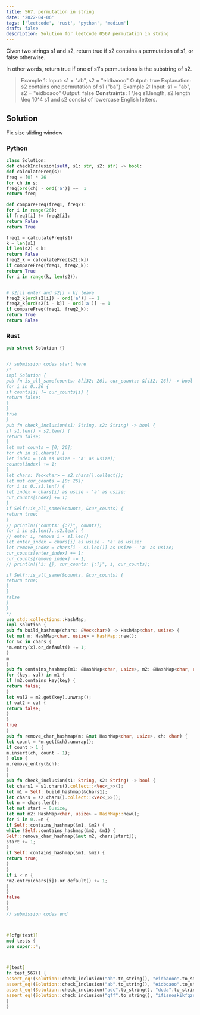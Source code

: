 ```yaml
---
title: 567. permutation in string
date: '2022-04-06'
tags: ['leetcode', 'rust', 'python', 'medium']
draft: false
description: Solution for leetcode 0567 permutation in string
---
```




Given two strings s1 and s2, return true if s2 contains a permutation of s1, or false otherwise.

In other words, return true if one of s1's permutations is the substring of s2.



>   Example 1:
>   Input: s1 <TeX>=</TeX> "ab", s2 <TeX>=</TeX> "eidbaooo"
>   Output: true
>   Explanation: s2 contains one permutation of s1 ("ba").
>   Example 2:
>   Input: s1 <TeX>=</TeX> "ab", s2 <TeX>=</TeX> "eidboaoo"
>   Output: false
**Constraints:**
>   	1 <TeX>\leq</TeX> s1.length, s2.length <TeX>\leq</TeX> 10^4
>   	s1 and s2 consist of lowercase English letters.


## Solution
Fix size sliding window



### Python
```python
class Solution:
def checkInclusion(self, s1: str, s2: str) -> bool:
def calculateFreq(s):
freq = [0] * 26
for ch in s:
freq[ord(ch) - ord('a')] +=  1
return freq

def compareFreq(freq1, freq2):
for i in range(26):
if freq1[i] != freq2[i]:
return False
return True

freq1 = calculateFreq(s1)
k = len(s1)
if len(s2) < k:
return False
freq2_k = calculateFreq(s2[:k])
if compareFreq(freq1, freq2_k):
return True
for i in range(k, len(s2)):


# s2[i] enter and s2[i - k] leave
freq2_k[ord(s2[i]) - ord('a')] += 1
freq2_k[ord(s2[i - k]) - ord('a')] -= 1
if compareFreq(freq1, freq2_k):
return True
return False
```


### Rust
```rust
pub struct Solution {}


// submission codes start here
/*
impl Solution {
pub fn is_all_same(counts: &[i32; 26], cur_counts: &[i32; 26]) -> bool {
for i in 0..26 {
if counts[i] != cur_counts[i] {
return false;
}
}
true
}
pub fn check_inclusion(s1: String, s2: String) -> bool {
if s1.len() > s2.len() {
return false;
}
let mut counts = [0; 26];
for ch in s1.chars() {
let index = (ch as usize - 'a' as usize);
counts[index] += 1;
}
let chars: Vec<char> = s2.chars().collect();
let mut cur_counts = [0; 26];
for i in 0..s1.len() {
let index = chars[i] as usize - 'a' as usize;
cur_counts[index] += 1;
}
if Self::is_all_same(&counts, &cur_counts) {
return true;
}
// println!("counts: {:?}", counts);
for i in s1.len()..s2.len() {
// enter i, remove i - s1.len()
let enter_index = chars[i] as usize - 'a' as usize;
let remove_index = chars[i - s1.len()] as usize - 'a' as usize;
cur_counts[enter_index] += 1;
cur_counts[remove_index] -= 1;
// println!("i: {}, cur_counts: {:?}", i, cur_counts);

if Self::is_all_same(&counts, &cur_counts) {
return true;
}
}
false
}
}
*/
use std::collections::HashMap;
impl Solution {
pub fn build_hashmap(chars: &Vec<char>) -> HashMap<char, usize> {
let mut m: HashMap<char, usize> = HashMap::new();
for &x in chars {
*m.entry(x).or_default() += 1;
}
m
}
pub fn contains_hashmap(m1: &HashMap<char, usize>, m2: &HashMap<char, usize>) -> bool {
for (key, val) in m1 {
if !m2.contains_key(key) {
return false;
}
let val2 = m2.get(key).unwrap();
if val2 < val {
return false;
}
}
true
}
pub fn remove_char_hashmap(m: &mut HashMap<char, usize>, ch: char) {
let count = *m.get(&ch).unwrap();
if count > 1 {
m.insert(ch, count - 1);
} else {
m.remove_entry(&ch);
}
}
pub fn check_inclusion(s1: String, s2: String) -> bool {
let chars1 = s1.chars().collect::<Vec<_>>();
let m1 = Self::build_hashmap(&chars1);
let chars = s2.chars().collect::<Vec<_>>();
let n = chars.len();
let mut start = 0usize;
let mut m2: HashMap<char, usize> = HashMap::new();
for i in 0..=n {
if Self::contains_hashmap(&m1, &m2) {
while !Self::contains_hashmap(&m2, &m1) {
Self::remove_char_hashmap(&mut m2, chars[start]);
start += 1;
}
if Self::contains_hashmap(&m1, &m2) {
return true;
}
}
if i < n {
*m2.entry(chars[i]).or_default() += 1;
}
}
false
}
}
// submission codes end



#[cfg(test)]
mod tests {
use super::*;



#[test]
fn test_567() {
assert_eq!(Solution::check_inclusion("ab".to_string(), "eidbaooo".to_string()), true);
assert_eq!(Solution::check_inclusion("ab".to_string(), "eidboaoo".to_string()), false);
assert_eq!(Solution::check_inclusion("adc".to_string(), "dcda".to_string()), true);
assert_eq!(Solution::check_inclusion("qff".to_string(), "ifisnoskikfqzrmzlv".to_string()), false);
}
}

```
